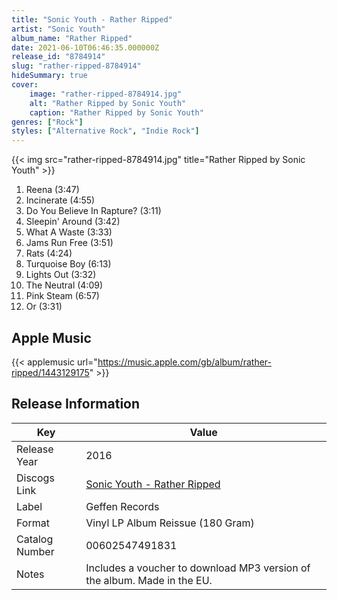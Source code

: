 ```yaml
---
title: "Sonic Youth - Rather Ripped"
artist: "Sonic Youth"
album_name: "Rather Ripped"
date: 2021-06-10T06:46:35.000000Z
release_id: "8784914"
slug: "rather-ripped-8784914"
hideSummary: true
cover:
    image: "rather-ripped-8784914.jpg"
    alt: "Rather Ripped by Sonic Youth"
    caption: "Rather Ripped by Sonic Youth"
genres: ["Rock"]
styles: ["Alternative Rock", "Indie Rock"]
---
```


{{< img src="rather-ripped-8784914.jpg" title="Rather Ripped by Sonic Youth" >}}

<!-- section break -->

1. Reena (3:47)
2. Incinerate (4:55)
3. Do You Believe In Rapture? (3:11)
4. Sleepin' Around (3:42)
5. What A Waste (3:33)
6. Jams Run Free (3:51)
7. Rats (4:24)
8. Turquoise Boy (6:13)
9. Lights Out (3:32)
10. The Neutral (4:09)
11. Pink Steam (6:57)
12. Or (3:31)

<!-- section break -->




## Apple Music
{{< applemusic url="https://music.apple.com/gb/album/rather-ripped/1443129175" >}}






## Release Information
|  Key           | Value                                                |
| ---------------| ---------------------------------------------------- |
| Release Year   | 2016                                   |
| Discogs Link   | [Sonic Youth - Rather Ripped](https://www.discogs.com/release/8784914-Sonic-Youth-Rather-Ripped) |
| Label          | Geffen Records |
| Format         | Vinyl LP Album Reissue (180 Gram) |
| Catalog Number | 00602547491831 |
| Notes | Includes a voucher to download MP3 version of the album. Made in the EU.    |